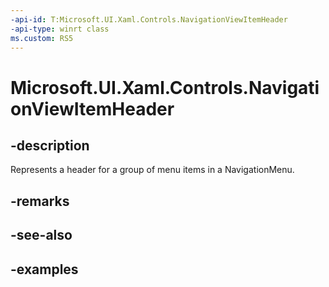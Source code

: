 ```yaml
---
-api-id: T:Microsoft.UI.Xaml.Controls.NavigationViewItemHeader
-api-type: winrt class
ms.custom: RS5
---
```

<!-- Class syntax.
public class NavigationViewItemHeader : NavigationViewItemBase, NavigationViewItemBase
-->

# Microsoft.UI.Xaml.Controls.NavigationViewItemHeader


## -description

Represents a header for a group of menu items in a NavigationMenu.


## -remarks


## -see-also


## -examples


